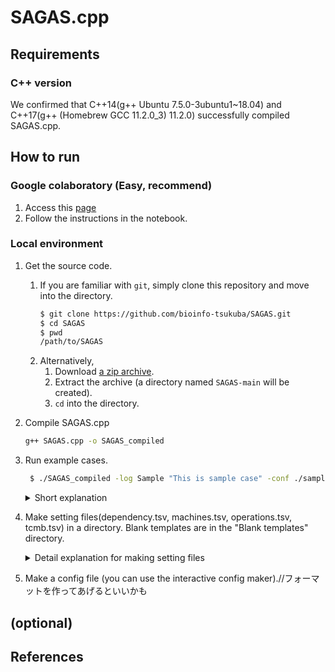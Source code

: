 SAGAS.cpp
========

## Requirements
### C++ version
We confirmed that C++14(g++ Ubuntu 7.5.0-3ubuntu1~18.04) and C++17(g++ (Homebrew GCC 11.2.0_3) 11.2.0) successfully compiled SAGAS.cpp.

## How to run

### Google colaboratory (Easy, recommend)

1. Access this [page](https://colab.research.google.com/github/bioinfo-tsukuba/SAGAS/blob/main/SAGASforGithub.ipynb)
3. Follow the instructions in the notebook.


### Local environment

1. Get the source code.
    1. If you are familiar with `git`, simply clone this repository and move into the directory.
        ```zsh
        $ git clone https://github.com/bioinfo-tsukuba/SAGAS.git
        $ cd SAGAS
        $ pwd
        /path/to/SAGAS
        ```
    1. Alternatively,
        1. Download [a zip archive](https://github.com/bioinfo-tsukuba/SAGAS/archive/main.zip).
        2. Extract the archive (a directory named `SAGAS-main` will be created).
        3. `cd` into the directory.
2. Compile SAGAS.cpp
    ```zsh
    g++ SAGAS.cpp -o SAGAS_compiled
    ```
4. Run example cases.
    ```zsh
     $ ./SAGAS_compiled -log Sample "This is sample case" -conf ./sample/configs/Gu2016x1_sample.tsv
    ```
    
    <details><summary>Short explanation</summary>
    
    ```zsh
    SAGAS_compiled -log Userbane "memo" -conf config.tsv [-penalty {penalty}] [-gl {gl} {failedskip}]
    ```

    </details>
5. Make setting files(dependency.tsv, machines.tsv, operations.tsv, tcmb.tsv) in a directory. Blank templates are in the "Blank templates" directory.
    <details><summary>Detail explanation for making setting files</summary>
    
    1. machines.tsv
        
        The No.[Machine_ID] machine is a type [Machine_type] machine. It is called [Machine_name].
        
    1. operations.tsv
    
        The [Operation_ID]-th operation in the [Job_ID]-th job can be processed by the type [Compatible_machine] machine within [Processing_time] \(msec).
        
    1. dependency.tsv
        
        Let the [Operation_ID_1]-th operation in the [Job_ID]-th job be $O_a$.
    
        Let the [Operation_ID_2]-th operation in the [Job_ID]-th job be $O_b$.
    
        $O_a$ must finish before $O_b$ begins.
        
    1. tcmb.tsv (a little bit complex)
    
        Let the [Operation_ID_1]-th operation in the [Job_ID]-th job be $O_a$.
    
        Let the [Operation_ID_2]-th operation in the [Job_ID]-th job be $O_b$.
        
        1. Pattern A ([Point_1] == Start && [Point_2] == Start)
            
            The absolute difference between the start time of operation $O_a$ and the start time of operation $O_b$ must be less than or equal to [Time_constraint].
            
        1. Pattern A ([Point_1] == End && [Point_2] == Start)
        
            The absolute difference between the end time of operation $O_a$ and the start time of operation $O_b$ must be less than or equal to [Time_constraint].
                    
        1. Pattern A ([Point_1] == Start && [Point_2] == End)
        
            The absolute difference between the start time of operation $O_a$ and the end time of operation $O_b$ must be less than or equal to [Time_constraint].
                    
        1. Pattern A ([Point_1] == End && [Point_2] == End)
        
            The absolute difference between the end time of operation $O_a$ and the end time of operation $O_b$ must be less than or equal to [Time_constraint].
    
    </details>
    
6. Make a config file (you can use the interactive config maker).//フォーマットを作ってあげるといいかも





## (optional)

## References
